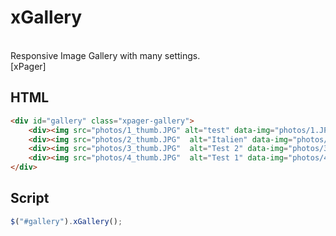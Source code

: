 xGallery
=======
<br>
Responsive Image Gallery with many settings.<br>
[xPager]

HTML
----

``` html
<div id="gallery" class="xpager-gallery">
	<div><img src="photos/1_thumb.JPG" alt="test" data-img="photos/1.JPG" /></div>
	<div><img src="photos/2_thumb.JPG"  alt="Italien" data-img="photos/2.JPG" /></div>
	<div><img src="photos/3_thumb.JPG"  alt="Test 2" data-img="photos/3.JPG" /></div>
	<div><img src="photos/4_thumb.JPG"  alt="Test 1" data-img="photos/4.JPG" /></div>
</div>
```

Script
----

``` js
$("#gallery").xGallery();
```

[xPager]:http://xpager.ch
